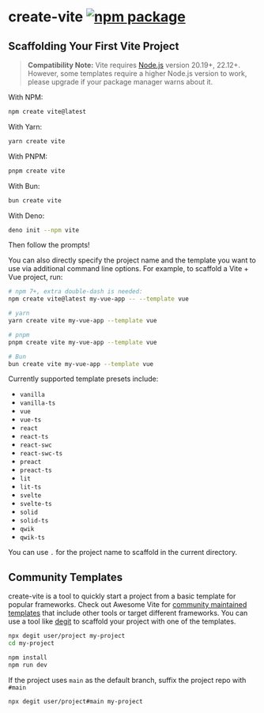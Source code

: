 # create-vite <a href="https://npmjs.com/package/create-vite"><img src="https://img.shields.io/npm/v/create-vite" alt="npm package"></a>

## Scaffolding Your First Vite Project

> **Compatibility Note:**
> Vite requires [Node.js](https://nodejs.org/en/) version 20.19+, 22.12+. However, some templates require a higher Node.js version to work, please upgrade if your package manager warns about it.

With NPM:

```bash
npm create vite@latest
```

With Yarn:

```bash
yarn create vite
```

With PNPM:

```bash
pnpm create vite
```

With Bun:

```bash
bun create vite
```

With Deno:

```bash
deno init --npm vite
```

Then follow the prompts!

You can also directly specify the project name and the template you want to use via additional command line options. For example, to scaffold a Vite + Vue project, run:

```bash
# npm 7+, extra double-dash is needed:
npm create vite@latest my-vue-app -- --template vue

# yarn
yarn create vite my-vue-app --template vue

# pnpm
pnpm create vite my-vue-app --template vue

# Bun
bun create vite my-vue-app --template vue
```

Currently supported template presets include:

- `vanilla`
- `vanilla-ts`
- `vue`
- `vue-ts`
- `react`
- `react-ts`
- `react-swc`
- `react-swc-ts`
- `preact`
- `preact-ts`
- `lit`
- `lit-ts`
- `svelte`
- `svelte-ts`
- `solid`
- `solid-ts`
- `qwik`
- `qwik-ts`

You can use `.` for the project name to scaffold in the current directory.

## Community Templates

create-vite is a tool to quickly start a project from a basic template for popular frameworks. Check out Awesome Vite for [community maintained templates](https://github.com/vitejs/awesome-vite#templates) that include other tools or target different frameworks. You can use a tool like [degit](https://github.com/Rich-Harris/degit) to scaffold your project with one of the templates.

```bash
npx degit user/project my-project
cd my-project

npm install
npm run dev
```

If the project uses `main` as the default branch, suffix the project repo with `#main`

```bash
npx degit user/project#main my-project
```
